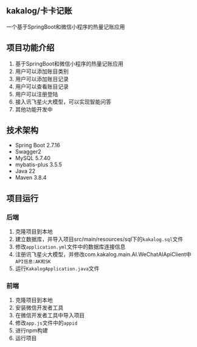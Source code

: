 ## kakalog/卡卡记账
一个基于SpringBoot和微信小程序的热量记账应用

## 项目功能介绍
1. 基于SpringBoot和微信小程序的热量记账应用
2. 用户可以添加账目类别
3. 用户可以添加账目记录
4. 用户可以查看账目记录
5. 用户可以注册登陆
6. 接入讯飞星火大模型，可以实现智能问答
7. 其他功能开发中

## 技术架构
- Spring Boot 2.7.16
- Swagger2
- MySQL 5.7.40
- mybatis-plus 3.5.5
- Java 22
- Maven 3.8.4

## 项目运行
### 后端
1. 克隆项目到本地
2. 建立数据库，并导入项目src/main/resources/sql下的`kakalog.sql`文件
3. 修改`application.yml`文件中的数据库连接信息
4. 注册讯飞星火大模型，并修改com.kakalog.main.AI.WeChatAIApiClient中 `API信息:AK和SK`
5. 运行`KakalogApplication.java`文件
### 前端
1. 克隆项目到本地
2. 安装微信开发者工具
3. 在微信开发者工具中导入项目
4. 修改`app.js`文件中的`appid`
5. 进行npm构建
6. 运行项目